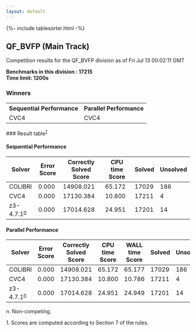 ```yaml
---
layout: default
---
```

{%- include tablesorter.html -%}

##  QF_BVFP (Main Track)

Competition results for the QF_BVFP division as of Fri Jul 13 00:02:11 GMT

**Benchmarks in this division : 17215  
Time limit: 1200s** 

### Winners
<table class="result">
<tr><th class="center">Sequential Performance</th><th class="center">Parallel Performance</th></tr>
<tr class="center"><td>CVC4</td><td>CVC4</td></tr></table>
### Result table<sup><a href="#fn1">1</a></sup>

#### Sequential Performance

<table id="sequential" class="result sorted">
<thead><tr class="center">
  <th>Solver</th>
  <th>Error Score</th>
  <th>Correctly Solved Score</th>
  <th>CPU time Score</th>
  <th>Solved</th>
  <th>Unsolved</th>
</tr></thead><tr>
  <td>COLIBRI</td>
  <td>0.000</td>
  <td>14908.021</td>
  <td>65.172</td>
<td>17029</td>
<td>186</td>
</tr><tr>
  <td>CVC4</td>
  <td>0.000</td>
  <td>17130.384</td>
  <td>10.800</td>
<td>17211</td>
<td>4</td>
</tr><tr>
  <td>z3-4.7.1<SUP><a href="#fn">n</a></SUP></td>
  <td>0.000</td>
  <td>17014.628</td>
  <td>24.951</td>
<td>17201</td>
<td>14</td>
</tr></table>

#### Parallel Performance

<table id="parallel" class="result sorted">
<thead><tr class="center">
  <th>Solver</th>
  <th>Error Score</th>
  <th>Correctly Solved Score</th>
  <th>CPU time Score</th>
  <th>WALL time Score</th>
  <th>Solved</th>
  <th>Unsolved</th>
</tr></thead><tr>
  <td>COLIBRI</td>
<td>0.000</td><td>14908.021</td><td>65.172</td><td>65.177</td><td>17029</td><td>186</td></tr><tr>
  <td>CVC4</td>
<td>0.000</td><td>17130.384</td><td>10.800</td><td>10.786</td><td>17211</td><td>4</td></tr><tr>
  <td>z3-4.7.1<SUP><a href="#fn">n</a></SUP></td>
<td>0.000</td><td>17014.628</td><td>24.951</td><td>24.949</td><td>17201</td><td>14</td></tr></table>
 <span id="fn"> n. Non-competing. </span>

 <span id="fn1"> 1. Scores are computed according to Section 7 of the rules. </span>



